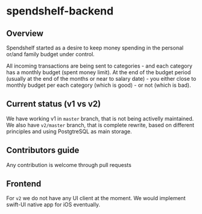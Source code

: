 # spendshelf-backend

## Overview

Spendshelf started as a desire to keep money spending in the personal or/and family budget under control.

 
All incoming transactions are being sent to categories - and each category has a monthly budget (spent money limit). At the end of the budget period (usually at the end of the months or near to salary date) - you either close to monthly budget per each category (which is good) - or not (which is bad). 

## Current status (v1 vs v2)

We have working v1 in `master` branch, that is not being activelly maintained.
We also have `v2/master` branch, that is complete rewrite, based on different principles and using 
PostgtreSQL as main storage.

## Contributors guide

Any contribution is welcome through pull requests

## Frontend

For `v2` we do not have any UI client at the moment. 
We would implement swift-UI native app for iOS eventually.